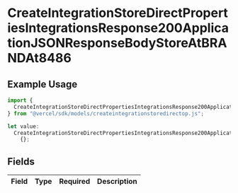 # CreateIntegrationStoreDirectPropertiesIntegrationsResponse200ApplicationJSONResponseBodyStoreAtBRANDAt8486

## Example Usage

```typescript
import {
  CreateIntegrationStoreDirectPropertiesIntegrationsResponse200ApplicationJSONResponseBodyStoreAtBRANDAt8486,
} from "@vercel/sdk/models/createintegrationstoredirectop.js";

let value:
  CreateIntegrationStoreDirectPropertiesIntegrationsResponse200ApplicationJSONResponseBodyStoreAtBRANDAt8486 =
    {};
```

## Fields

| Field       | Type        | Required    | Description |
| ----------- | ----------- | ----------- | ----------- |